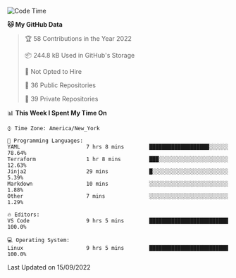 <!--START_SECTION:waka-->
![Code Time](http://img.shields.io/badge/Code%20Time-86%20hrs%2051%20mins-blue)

**🐱 My GitHub Data** 

> 🏆 58 Contributions in the Year 2022
 > 
> 📦 244.8 kB Used in GitHub's Storage 
 > 
> 🚫 Not Opted to Hire
 > 
> 📜 36 Public Repositories 
 > 
> 🔑 39 Private Repositories  
 > 
📊 **This Week I Spent My Time On** 

```text
⌚︎ Time Zone: America/New_York

💬 Programming Languages: 
YAML                     7 hrs 8 mins        ███████████████████░░░░░░   78.64% 
Terraform                1 hr 8 mins         ███░░░░░░░░░░░░░░░░░░░░░░   12.63% 
Jinja2                   29 mins             █░░░░░░░░░░░░░░░░░░░░░░░░   5.39% 
Markdown                 10 mins             ░░░░░░░░░░░░░░░░░░░░░░░░░   1.88% 
Other                    7 mins              ░░░░░░░░░░░░░░░░░░░░░░░░░   1.29%

🔥 Editors: 
VS Code                  9 hrs 5 mins        █████████████████████████   100.0%

💻 Operating System: 
Linux                    9 hrs 5 mins        █████████████████████████   100.0%

```


 Last Updated on 15/09/2022
<!--END_SECTION:waka-->